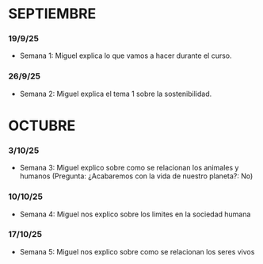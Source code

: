 # SEPTIEMBRE

### 19/9/25

- Semana 1: Miguel explica lo que vamos a hacer durante el curso.

### 26/9/25
-  Semana 2: Miguel explica el tema 1 sobre la sostenibilidad.

# OCTUBRE

### 3/10/25

- Semana 3: Miguel explico sobre como se relacionan los animales y humanos (Pregunta: ¿Acabaremos con la vida de nuestro planeta?: No)

### 10/10/25

- Semana 4: Miguel nos explico sobre los limites en la sociedad humana

### 17/10/25

- Semana 5: Miguel nos explico sobre como se relacionan los seres vivos


